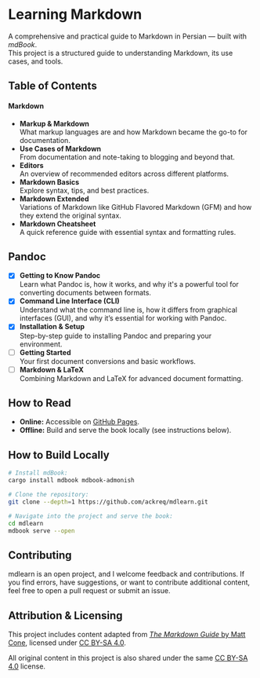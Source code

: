 # Learning Markdown

A comprehensive and practical guide to Markdown in Persian — built with _mdBook_.  
This project is a structured guide to understanding Markdown, its use cases, and tools.

## Table of Contents

#### Markdown

- **Markup & Markdown**  
   What markup languages are and how Markdown became the go-to for documentation.
- **Use Cases of Markdown**  
   From documentation and note-taking to blogging and beyond that.
- **Editors**  
   An overview of recommended editors across different platforms.
- **Markdown ‌Basics**  
   Explore syntax, tips, and best practices.
- **Markdown Extended**  
   Variations of Markdown like GitHub Flavored Markdown (GFM) and how they extend the original syntax.
- **Markdown Cheatsheet**  
   A quick reference guide with essential syntax and formatting rules.

## Pandoc

- [x] **Getting to Know Pandoc**  
       Learn what Pandoc is, how it works, and why it's a powerful tool for converting documents between formats.
- [x] **Command Line Interface (CLI)**  
       Understand what the command line is, how it differs from graphical interfaces (GUI), and why it’s essential for working with Pandoc.
- [x] **Installation & Setup**  
       Step-by-step guide to installing Pandoc and preparing your environment.
- [ ] **Getting Started**  
       Your first document conversions and basic workflows.
- [ ] **Markdown & LaTeX**  
       Combining Markdown and LaTeX for advanced document formatting.

## How to Read

- **Online:** Accessible on [GitHub Pages](https://ackreq.github.io/mdlrean).
- **Offline:** Build and serve the book locally (see instructions below).

## How to Build Locally

```sh
# Install mdBook:
cargo install mdbook mdbook-admonish

# Clone the repository:
git clone --depth=1 https://github.com/ackreq/mdlearn.git

# Navigate into the project and serve the book:
cd mdlearn
mdbook serve --open
```

## Contributing

mdlearn is an open project, and I welcome feedback and contributions. If you find errors, have suggestions, or want to contribute additional content, feel free to open a pull request or submit an issue.

## Attribution & Licensing

This project includes content adapted from [_The Markdown Guide_ by Matt Cone](https://www.markdownguide.org/), licensed under [CC BY-SA 4.0](https://creativecommons.org/licenses/by-sa/4.0/).

All original content in this project is also shared under the same [CC BY-SA 4.0](https://creativecommons.org/licenses/by-sa/4.0/) license.
